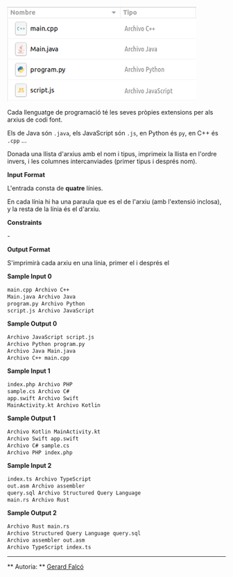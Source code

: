 ![image](1601159416-d284b37cf1-srctypes.png)

Cada llenguatge de programació té les seves pròpies extensions per als
arxius de codi font.

Els de Java són `.java`, els JavaScript són `.js`, en Python és `py`, en
C++ és `.cpp` ...

Donada una llista d'arxius amb el nom i tipus, imprimeix la llista en
l'ordre invers, i les columnes intercanviades (primer tipus i després
nom).

**Input Format**

L'entrada consta de **quatre** línies.

En cada línia hi ha una paraula que es el  de l'arxiu (amb l'extensió
inclosa), y la resta de la línia és el  d'arxiu.

**Constraints**

\-

**Output Format**

S'imprimirà cada arxiu en una línia, primer el  i després el 

**Sample Input 0**

    main.cpp Archivo C++
    Main.java Archivo Java
    program.py Archivo Python
    script.js Archivo JavaScript

**Sample Output 0**

    Archivo JavaScript script.js 
    Archivo Python program.py 
    Archivo Java Main.java 
    Archivo C++ main.cpp 

**Sample Input 1**

    index.php Archivo PHP
    sample.cs Archivo C#
    app.swift Archivo Swift
    MainActivity.kt Archivo Kotlin

**Sample Output 1**

    Archivo Kotlin MainActivity.kt
    Archivo Swift app.swift
    Archivo C# sample.cs
    Archivo PHP index.php

**Sample Input 2**

    index.ts Archivo TypeScript
    out.asm Archivo assembler
    query.sql Archivo Structured Query Language
    main.rs Archivo Rust

**Sample Output 2**

    Archivo Rust main.rs
    Archivo Structured Query Language query.sql
    Archivo assembler out.asm
    Archivo TypeScript index.ts

----------

** Autoria: **
[Gerard Falcó](https://github.com/gerardfp)

